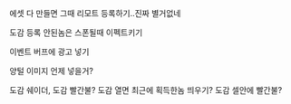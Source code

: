 
에셋 다 만들면 그때 리모트 등록하기..진짜 별거없네

도감 등록 안된놈은 스폰될때 이펙트키기

이벤트 버프에 광고 넣기

양털 이미지 언제 넣을거?

도감 쉐이더, 도감 빨간불? 도감 열면 최근에 획득한놈 띄우기? 도감 셀안에 빨간불?